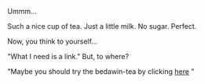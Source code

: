 Ummm...

Such a nice cup of tea. Just a little milk. No sugar. Perfect.

Now, you think to yourself...

"What I need is a link." But, to where?

"Maybe you should try the bedawin-tea by 
clicking [here](create-your-own-adventure/english/bedawin-tea/bedawin-tea.md) " 
